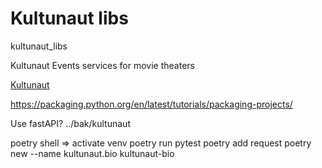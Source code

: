 # Kultunaut libs

kultunaut_libs

Kultunaut Events services for movie theaters

[Kultunaut](https://kultunaut.dk/)

https://packaging.python.org/en/latest/tutorials/packaging-projects/

Use fastAPI? ../bak/kultunaut

poetry shell => activate venv
poetry run pytest
poetry add request
poetry new --name kultunaut.bio kultunaut-bio
